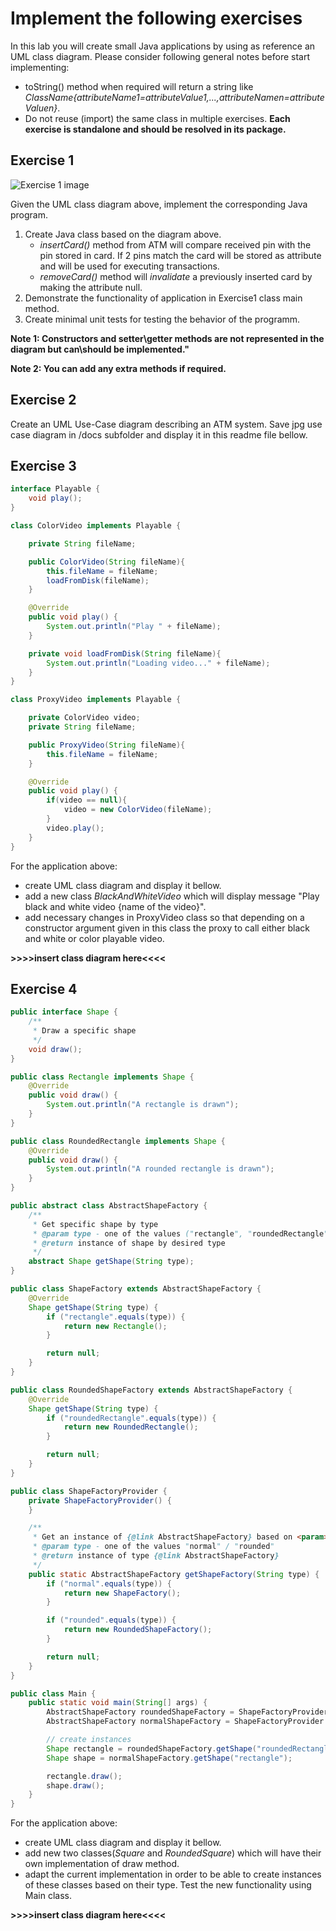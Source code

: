# Implement the following exercises

In this lab you will create small Java applications by using as reference an UML class diagram. Please consider following general notes before start implementing:
- toString() method when required will return a string like *ClassName{attributeName1=attributeValue1,...,attributeNamen=attributeValuen}*.
- Do not reuse (import) the same class in multiple exercises. **Each exercise is standalone and should be resolved in its package.**

## Exercise 1
![Exercise 1 image](docs/ex1.jpg)

Given the UML class diagram above, implement the corresponding Java program.

1. Create Java class based on the diagram above. 
    * _insertCard()_ method from ATM will compare received pin with the pin stored in card. If 2 pins match the card will be stored as attribute and will be used for executing transactions.
    * _removeCard()_ method will _invalidate_ a previously inserted card by making the attribute null. 
2. Demonstrate the functionality of application in Exercise1 class main method.
3. Create minimal unit tests for testing the behavior of the programm.

**Note 1: Constructors and setter\getter methods are not represented in the diagram but can\should be implemented."**

**Note 2: You can add any extra methods if required.**


## Exercise 2

Create an UML Use-Case diagram describing an ATM system. Save jpg use case diagram in /docs subfolder and display it in this readme file bellow.

## Exercise 3

```java
interface Playable {
    void play();
}

class ColorVideo implements Playable {

    private String fileName;

    public ColorVideo(String fileName){
        this.fileName = fileName;
        loadFromDisk(fileName);
    }

    @Override
    public void play() {
        System.out.println("Play " + fileName);
    }

    private void loadFromDisk(String fileName){
        System.out.println("Loading video..." + fileName);
    }
}

class ProxyVideo implements Playable {

    private ColorVideo video;
    private String fileName;

    public ProxyVideo(String fileName){
        this.fileName = fileName;
    }

    @Override
    public void play() {
        if(video == null){
            video = new ColorVideo(fileName);
        }
        video.play();
    }
}
```

For the application above:
* create UML class diagram and display it bellow.
* add a new class _BlackAndWhiteVideo_ which will display message "Play black and white video {name of the video}".
* add necessary changes in ProxyVideo class so that depending on a constructor argument given in this class the proxy to call either black and white or color playable video.

**>>>>insert class diagram here<<<<**

## Exercise 4

```java
public interface Shape {
    /**
     * Draw a specific shape
     */
    void draw();
}

public class Rectangle implements Shape {
    @Override
    public void draw() {
        System.out.println("A rectangle is drawn");
    }
}

public class RoundedRectangle implements Shape {
    @Override
    public void draw() {
        System.out.println("A rounded rectangle is drawn");
    }
}

public abstract class AbstractShapeFactory {
    /**
     * Get specific shape by type
     * @param type - one of the values ("rectangle", "roundedRectangle", "square", "roundedSquare")
     * @return instance of shape by desired type
     */
    abstract Shape getShape(String type);
}

public class ShapeFactory extends AbstractShapeFactory {
    @Override
    Shape getShape(String type) {
        if ("rectangle".equals(type)) {
            return new Rectangle();
        }

        return null;
    }
}

public class RoundedShapeFactory extends AbstractShapeFactory {
    @Override
    Shape getShape(String type) {
        if ("roundedRectangle".equals(type)) {
            return new RoundedRectangle();
        }

        return null;
    }
}

public class ShapeFactoryProvider {
    private ShapeFactoryProvider() {
    }

    /**
     * Get an instance of {@link AbstractShapeFactory} based on <param>type</param>
     * @param type - one of the values "normal" / "rounded"
     * @return instance of type {@link AbstractShapeFactory}
     */
    public static AbstractShapeFactory getShapeFactory(String type) {
        if ("normal".equals(type)) {
            return new ShapeFactory();
        }

        if ("rounded".equals(type)) {
            return new RoundedShapeFactory();
        }

        return null;
    }
}

public class Main {
    public static void main(String[] args) {
        AbstractShapeFactory roundedShapeFactory = ShapeFactoryProvider.getShapeFactory("rounded");
        AbstractShapeFactory normalShapeFactory = ShapeFactoryProvider.getShapeFactory("normal");

        // create instances
        Shape rectangle = roundedShapeFactory.getShape("roundedRectangle");
        Shape shape = normalShapeFactory.getShape("rectangle");

        rectangle.draw();
        shape.draw();
    }
}

```

For the application above:
* create UML class diagram and display it bellow.
* add new two classes(_Square_ and _RoundedSquare_) which will have their own implementation of draw method.
* adapt the current implementation in order to be able to create instances of these classes based on their type. Test the new functionality using Main class.

**>>>>insert class diagram here<<<<**
